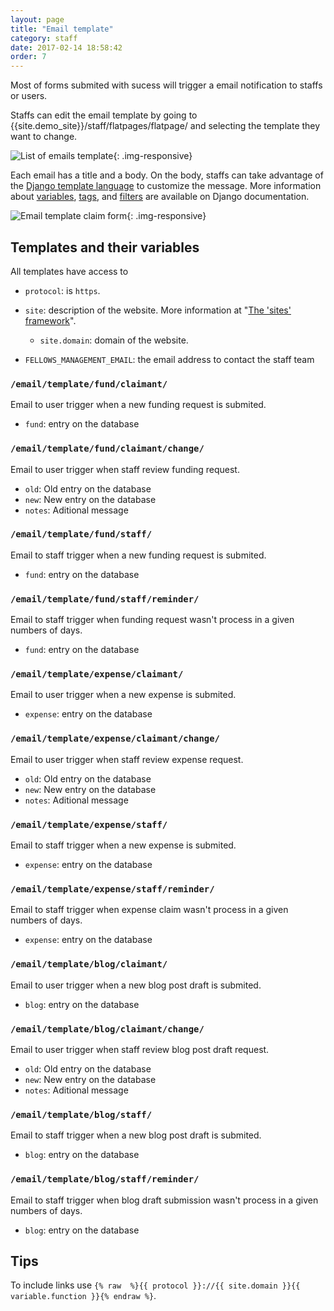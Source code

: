 ```yaml
---
layout: page
title: "Email template"
category: staff
date: 2017-02-14 18:58:42
order: 7
---
```

Most of forms submited with sucess will trigger
a email notification to staffs or users.

Staffs can edit the email template
by going to {{site.demo_site}}/staff/flatpages/flatpage/
and selecting the template they want to change.

![List of emails template]({{site.baseurl}}/img/flatpages.png){: .img-responsive}

Each email has a title and a body.
On the body, staffs can take advantage of the [Django template language](https://docs.djangoproject.com/en/dev/topics/templates/#the-django-template-language)
to customize the message.
More information about
[variables](https://docs.djangoproject.com/en/dev/topics/templates/#variables),
[tags](https://docs.djangoproject.com/en/dev/ref/templates/builtins/#ref-templates-builtins-tags), and
[filters](https://docs.djangoproject.com/en/dev/ref/templates/builtins/#ref-templates-builtins-filters)
are available on Django documentation.

![Email template claim form]({{site.baseurl}}/img/flatpages-edit.png){: .img-responsive}

## Templates and their variables

All templates have access to

- `protocol`: is `https`.
- `site`: description of the website. More information at "[The 'sites' framework](https://docs.djangoproject.com/en/1.10/ref/contrib/sites/)".

  - `site.domain`: domain of the website.
- `FELLOWS_MANAGEMENT_EMAIL`: the email address to contact the staff team

### `/email/template/fund/claimant/`

Email to user trigger when a new funding request is submited.

- `fund`: entry on the database

### `/email/template/fund/claimant/change/`

Email to user trigger when staff review funding request.

- `old`: Old entry on the database
- `new`: New entry on the database
- `notes`: Aditional message

### `/email/template/fund/staff/`

Email to staff trigger when a new funding request is submited.

- `fund`: entry on the database

### `/email/template/fund/staff/reminder/`

Email to staff trigger when funding request wasn't process in a given numbers
of days.

- `fund`: entry on the database

### `/email/template/expense/claimant/`

Email to user trigger when a new expense is submited.

- `expense`: entry on the database

### `/email/template/expense/claimant/change/`

Email to user trigger when staff review expense request.

- `old`: Old entry on the database
- `new`: New entry on the database
- `notes`: Aditional message

### `/email/template/expense/staff/`

Email to staff trigger when a new expense is submited.

- `expense`: entry on the database

### `/email/template/expense/staff/reminder/`

Email to staff trigger when expense claim wasn't process in a given numbers
of days.

- `expense`: entry on the database

### `/email/template/blog/claimant/`

Email to user trigger when a new blog post draft is submited.

- `blog`: entry on the database

### `/email/template/blog/claimant/change/`

Email to user trigger when staff review blog post draft request.

- `old`: Old entry on the database
- `new`: New entry on the database
- `notes`: Aditional message

### `/email/template/blog/staff/`

Email to staff trigger when a new blog post draft is submited.

- `blog`: entry on the database

### `/email/template/blog/staff/reminder/`

Email to staff trigger when blog draft submission wasn't process in a given numbers
of days.

- `blog`: entry on the database

## Tips

To include links use `{% raw  %}{{ protocol }}://{{ site.domain }}{{ variable.function }}{% endraw %}`.
